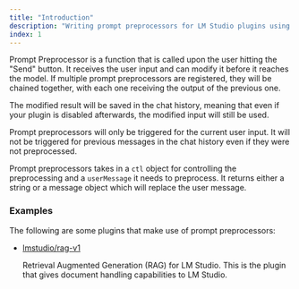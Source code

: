 ```yaml
---
title: "Introduction"
description: "Writing prompt preprocessors for LM Studio plugins using TypeScript"
index: 1
---
```


Prompt Preprocessor is a function that is called upon the user hitting the "Send" button. It receives the user input and can modify it before it reaches the model. If multiple prompt preprocessors are registered, they will be chained together, with each one receiving the output of the previous one.

The modified result will be saved in the chat history, meaning that even if your plugin is disabled afterwards, the modified input will still be used.

Prompt preprocessors will only be triggered for the current user input. It will not be triggered for previous messages in the chat history even if they were not preprocessed.

Prompt preprocessors takes in a `ctl` object for controlling the preprocessing and a `userMessage` it needs to preprocess. It returns either a string or a message object which will replace the user message.

### Examples

The following are some plugins that make use of prompt preprocessors:

- [lmstudio/rag-v1](https://lmstudio.ai/lmstudio/rag-v1)

  Retrieval Augmented Generation (RAG) for LM Studio. This is the plugin that gives document handling capabilities to LM Studio.
